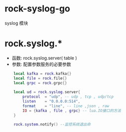 # rock-syslog-go
syslog 模块

#  rock.syslog.*
- 函数: rock.syslog.server( table )
- 参数: 配置参数服务的必要参数 
```lua
    local kafka = rock.kafka{}
    local file = rock.file{}
    local grpc = rock.grpc{}
     
    local ud = rock.syslog.server{
        protocol  = "udp", -- udp , tcp , udp/tcp
        listen    = "0.0.0.0:514", 
        format    = "line", -- line ,json , raw
        IO = {kafka , file , grpc} -- lua.IO接口的方法 
    }

    rock.system.notify() --监控系统退出命
```
